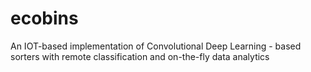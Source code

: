 # ecobins
An IOT-based implementation of Convolutional Deep Learning - based sorters with remote classification and on-the-fly data analytics 
